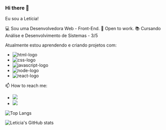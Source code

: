 ### Hi there 👋

Eu sou a Letícia!

💻 Sou uma Desenvolvedora Web - Front-End.
🏢 Open to work.
📚 Cursando Análise e Desenvolvimento de Sistemas - 3/5

Atualmente estou aprendendo e criando projetos com:

 - <img src="https://img.shields.io/badge/HTML5-E34F26?style=for-the-badge&logo=html5&logoColor=white" alt="html-logo" />
 - <img src="https://img.shields.io/badge/CSS-239120?&style=for-the-badge&logo=css3&logoColor=white" alt="css-logo" />
 - <img src="https://img.shields.io/badge/JavaScript-F7DF1E?style=for-the-badge&logo=javascript&logoColor=black" alt="javascript-logo"/>
 - <img src="https://img.shields.io/badge/Node.js-43853D?style=for-the-badge&logo=node.js&logoColor=white" alt="node-logo"/>
 - <img src="https://img.shields.io/badge/React-20232A?style=for-the-badge&logo=react&logoColor=61DAFB" alt="react-logo"/>


 📫 How to reach me: 
  - <a href="https://www.linkedin.com/in/leticia-fanan-de-barros-3a89a1200/"> <img src="https://img.shields.io/badge/LinkedIn-0077B5?style=for-the-badge&logo=linkedin&logoColor=white"></a>
  - <a href="https://www.instagram.com/leticiafanan/"> <img src="https://img.shields.io/badge/Instagram-E4405F?style=for-the-badge&logo=instagram&logoColor=white"></a>

![Top Langs](https://github-readme-stats.vercel.app/api/top-langs/?username=leticiafanan&hide_progress=true)

![Leticia's GitHub stats](https://github-readme-stats.vercel.app/api?username=leticiafanan&show_icons=true&theme=transparent)

